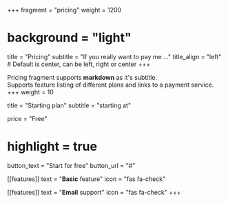 +++
fragment = "pricing"
weight = 1200
# background = "light"

title = "Pricing"
subtitle = "If you really want to pay me ..."
title_align = "left" # Default is center, can be left, right or center
+++

Pricing fragment supports **markdown** as it's subtitle.  
Supports feature listing of different plans and links to a payment service.
+++
weight = 10

title = "Starting plan"
subtitle = "starting at"

price = "Free"

# highlight = true

button_text = "Start for free"
button_url = "#"

[[features]]
text = "**Basic** feature"
icon = "fas fa-check"

[[features]]
text = "**Email** support"
icon = "fas fa-check"
+++

